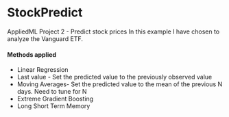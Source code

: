 # StockPredict
AppliedML Project 2 - Predict stock prices
In this example I have chosen to analyze the Vanguard ETF. 

#### Methods applied
* Linear Regression 
* Last value - Set the predicted value to the previously observed value 
* Moving Averages- Set the predicted value to the mean of the previous N days. Need to tune for N
* Extreme Gradient Boosting
* Long Short Term Memory

